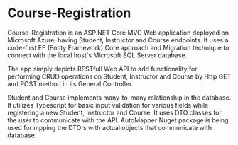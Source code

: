 # Course-Registration
Course-Registration is an ASP.NET Core MVC Web application deployed on Microsoft Azure, having Student, Instructor and Course endpoints. It uses a code-first EF (Entity Framework) Core approach and Migration technique to connect with the local host's Microsoft SQL Server database.

The app simply depicts RESTfull Web API to add functionality for performing CRUD operations on Student, Instructor and Course by Http GET and POST method in its General Controller.

Student and Course implements many-to-many relationship in the database. It utilizes Typescript for basic input validation for various fields while registering a new Student, Instructor and Course.
It uses DTO classes for the user to communicate with the API. AutoMapper Nuget package is being used for mpping the DTO's with actual objects that communicate with database.
